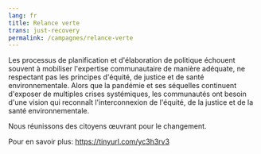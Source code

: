 ```yaml
---
lang: fr
title: Relance verte
trans: just-recovery
permalink: /campagnes/relance-verte
---
```

Les processus de planification et d'élaboration de politique échouent souvent à mobiliser l'expertise communautaire de manière adéquate, ne respectant pas les principes d'équité, de justice et de santé environnementale. Alors que la pandémie et ses séquelles continuent d'exposer de multiples crises systémiques, les communautés ont besoin d'une vision qui reconnaît l'interconnexion de l'équité, de la justice et de la santé environnementale.

Nous réunissons des citoyens œuvrant pour le changement.

Pour en savoir plus: https://tinyurl.com/yc3h3rv3
